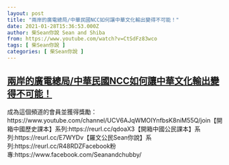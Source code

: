 ```yaml
---
layout: post
title: "兩岸的廣電總局/中華民國NCC如何讓中華文化輸出變得不可能！"
date: 2021-01-28T15:36:53.000Z
author: 柴Sean你說 Sean and Shiba
from: https://www.youtube.com/watch?v=CtSdFz83wco
tags: [ 柴Sean你說 ]
categories: [ 柴Sean你說 ]
---
```

<!--1611848213000-->
[兩岸的廣電總局/中華民國NCC如何讓中華文化輸出變得不可能！](https://www.youtube.com/watch?v=CtSdFz83wco)
------

<div>
成為這個頻道的會員並獲得獎勵：https://www.youtube.com/channel/UCV6AJqWMOIYnfbsK8niM55Q/join【開箱中國歷史課本】系列:https://reurl.cc/qdoaX3【開箱中國公民課本】系列:https://reurl.cc/E7WYDv【羅文公民Sean你說】系列:https://reurl.cc/R48RDZFacebook粉專:https://www.facebook.com/Seanandchubby/
</div>
